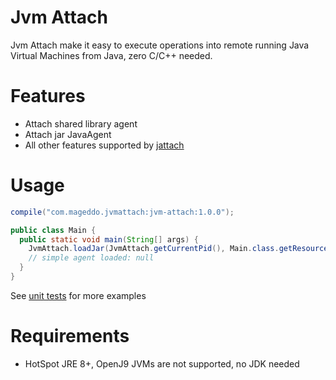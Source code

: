 # Jvm Attach
Jvm Attach make it easy to execute operations into 
remote running Java Virtual Machines from Java,
zero C/C++ needed.

# Features
* Attach shared library agent
* Attach jar JavaAgent
* All other features supported by [jattach][1]

# Usage

```gradle
compile("com.mageddo.jvmattach:jvm-attach:1.0.0");
```

```java
public class Main {
  public static void main(String[] args) {
    JvmAttach.loadJar(JvmAttach.getCurrentPid(), Main.class.getResourceAsStream("/simple-agent.jar"));
    // simple agent loaded: null
  }
}
```
See [unit tests][2] for more examples 


# Requirements
* HotSpot JRE 8+, OpenJ9 JVMs are not supported, no JDK needed

[1]: https://github.com/apangin/jattach
[2]: jvm-attach/src/test/java/com/mageddo/jvm/attach/JvmAttachTest.java
